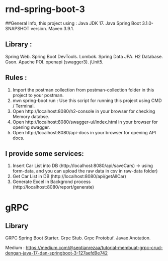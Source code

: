 # rnd-spring-boot-3

##General Info, this project using :
Java JDK 17.
Java Spring Boot 3.1.0-SNAPSHOT version.
Maven 3.9.1.

## Library :
Spring Web.
Spring Boot DevTools.
Lombok.
Spring Data JPA.
H2 Database.
Gson.
Apache POI.
openapi (swagger3).
jUnit5.

## Rules :
1. Import the postman collection from postman-collection folder in this project to your postman.
2. mvn spring-boot:run : Use this script for running this project using CMD / Terminal.
3. Open http://localhost:8080/h2-console in your browser for checking Memory databse.
4. Open http://localhost:8080/swagger-ui/index.html in your browser for opening swagger.
5. Open http://localhost:8080/api-docs in your browser for opening API docs.

## I provide some services:
1. Insert Car List into DB (http://localhost:8080/api/saveCars) -> using form-data, and you can upload the raw data in csv in raw-data folder)
2. Get Car List in DB (http://localhost:8080/api/getAllCar)
3. Generate Excel in Backgrond process (http://localhost:8080/report/generate)


# gRPC
## Library
GRPC Spring Boot Starter.
Grpc Stub.
Grpc Protobuf.
Javax Anotation.

Medium : https://medium.com/@septianrezaa/tutorial-membuat-grpc-crud-dengan-java-17-dan-springboot-3-127aefd9e742 
